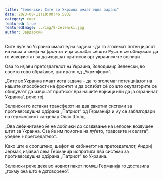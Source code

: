 ```yaml
---
title: "Зеленски: Сите во Украина имаат една задача"
date: 2023-08-11T19:00:46.583Z
category: свет
featured: true
featuredImage: ../img/9-zelenski.jpg
author: Вардарски
---
```

Сите луѓе во Украина имаат една задача - да го зголемат потенцијалот на нашата земја на фронтот и да ослабат сè што Русите се обидуваат да го искористат за да извршат притисок врз украинските војници.

Ова го изјави претседателот на Украина, Володимир Зеленски, во своето ново обраќање, цитирано од „Укринформ“.

„Сите во Украина имаат иста задача – да го зголемат потенцијалот на нашите способности на фронтот и да ослабат сè со што окупаторите се обидуваат да извршат притисок врз нашите војници или да ја ограничат Украина“, рече тој.

Зеленски го истакна трансферот на два ракетни системи за противвоздушна одбрана „Патриот“ од Германија и му се заблагодари на германскиот канцелар Олаф Шолц.

„Ова дефинитивно ќе не доближи до создавање на целосен воздушен штит за Украина. Ова ќе им помогне на луѓето, градовите и селата“, убеден е претседателот.

Како што е соопштено, шефот на кабинетот на претседателот, Андриј Јермак, изјавил дека Германија испратила два системи за противвоздушна одбрана „Патриот“ во Украина.

Зеленски рече дека во новиот пакет помош Германија го доставила „токму она што е договорено“.
